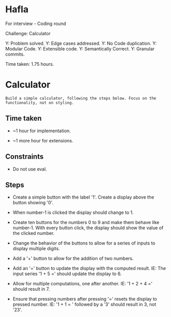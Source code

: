 # Hafla

For interview - Coding round

Challenge: Calculator

Y: Problem solved.
Y: Edge cases addressed.
Y: No Code duplication.
Y: Modular Code.
Y: Extensible code.
Y: Semantically Correct.
Y: Granular commits.

Time taken: 1.75 hours.

# Calculator

    Build a simple calculator, following the steps below. Focus on the functionality, not on styling.

## Time taken

- ~1 hour for implementation.

- ~1 more hour for extensions.

## Constraints

- Do not use eval.

## Steps

- Create a simple button with the label '1'. Create a display above the button showing '0'.

- When number-1 is clicked the display should change to 1.

- Create ten buttons for the numbers 0 to 9 and make them behave like number-1. With every button click, the display should show the value of the clicked number.

- Change the behavior of the buttons to allow for a series of inputs to display multiple digits.

- Add a '+' button to allow for the addition of two numbers.

- Add an '=' button to update the display with the computed result. IE: The input series '1 + 5 =' should update the display to 6.

- Allow for multiple computations, one after another. IE: '1 + 2 + 4 =' should result in 7.

- Ensure that pressing numbers after pressing '=' resets the display to pressed number. IE: '1 + 1 = ' followed by a '3' should result in 3, not '23'.
